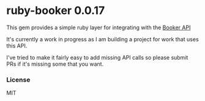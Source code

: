 # ruby-booker 0.0.17

This gem provides a simple ruby layer for integrating with the [Booker
API](http://apidoc.booker.com/Content/index.html)

It's currently a work in progress as I am building a project for work that uses
this API.

I've tried to make it fairly easy to add missing API calls so please submit PRs
if it's missing some that you want.


### License
MIT
